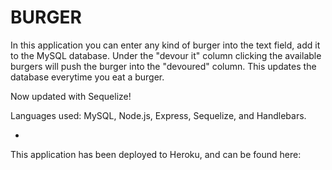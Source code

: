 # BURGER 

In this application you can enter any kind of burger into the text field, add it to the MySQL database. Under the "devour it" column clicking the available burgers will push the burger into the "devoured" column. This updates the database everytime you eat a burger.

Now updated with Sequelize!

Languages used: MySQL, Node.js, Express, Sequelize, and Handlebars.

- 

This application has been deployed to Heroku, and can be found here: